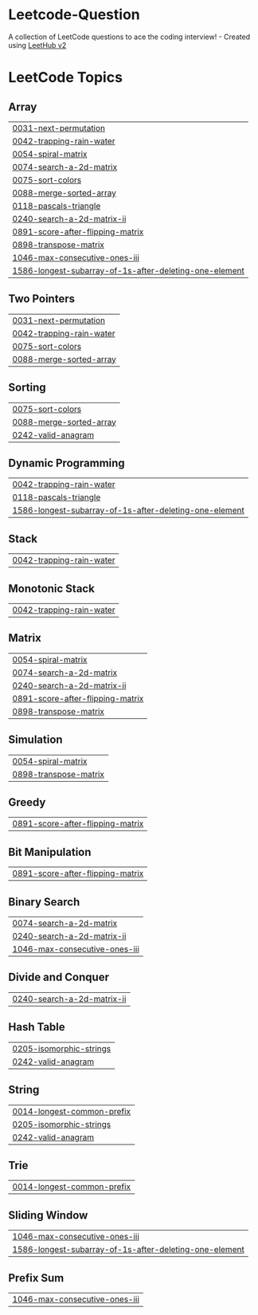 # Leetcode-Question
A collection of LeetCode questions to ace the coding interview! - Created using [LeetHub v2](https://github.com/arunbhardwaj/LeetHub-2.0)

<!---LeetCode Topics Start-->
# LeetCode Topics
## Array
|  |
| ------- |
| [0031-next-permutation](https://github.com/SourabhGurwani/Leetcode-Question/tree/master/0031-next-permutation) |
| [0042-trapping-rain-water](https://github.com/SourabhGurwani/Leetcode-Question/tree/master/0042-trapping-rain-water) |
| [0054-spiral-matrix](https://github.com/SourabhGurwani/Leetcode-Question/tree/master/0054-spiral-matrix) |
| [0074-search-a-2d-matrix](https://github.com/SourabhGurwani/Leetcode-Question/tree/master/0074-search-a-2d-matrix) |
| [0075-sort-colors](https://github.com/SourabhGurwani/Leetcode-Question/tree/master/0075-sort-colors) |
| [0088-merge-sorted-array](https://github.com/SourabhGurwani/Leetcode-Question/tree/master/0088-merge-sorted-array) |
| [0118-pascals-triangle](https://github.com/SourabhGurwani/Leetcode-Question/tree/master/0118-pascals-triangle) |
| [0240-search-a-2d-matrix-ii](https://github.com/SourabhGurwani/Leetcode-Question/tree/master/0240-search-a-2d-matrix-ii) |
| [0891-score-after-flipping-matrix](https://github.com/SourabhGurwani/Leetcode-Question/tree/master/0891-score-after-flipping-matrix) |
| [0898-transpose-matrix](https://github.com/SourabhGurwani/Leetcode-Question/tree/master/0898-transpose-matrix) |
| [1046-max-consecutive-ones-iii](https://github.com/SourabhGurwani/Leetcode-Question/tree/master/1046-max-consecutive-ones-iii) |
| [1586-longest-subarray-of-1s-after-deleting-one-element](https://github.com/SourabhGurwani/Leetcode-Question/tree/master/1586-longest-subarray-of-1s-after-deleting-one-element) |
## Two Pointers
|  |
| ------- |
| [0031-next-permutation](https://github.com/SourabhGurwani/Leetcode-Question/tree/master/0031-next-permutation) |
| [0042-trapping-rain-water](https://github.com/SourabhGurwani/Leetcode-Question/tree/master/0042-trapping-rain-water) |
| [0075-sort-colors](https://github.com/SourabhGurwani/Leetcode-Question/tree/master/0075-sort-colors) |
| [0088-merge-sorted-array](https://github.com/SourabhGurwani/Leetcode-Question/tree/master/0088-merge-sorted-array) |
## Sorting
|  |
| ------- |
| [0075-sort-colors](https://github.com/SourabhGurwani/Leetcode-Question/tree/master/0075-sort-colors) |
| [0088-merge-sorted-array](https://github.com/SourabhGurwani/Leetcode-Question/tree/master/0088-merge-sorted-array) |
| [0242-valid-anagram](https://github.com/SourabhGurwani/Leetcode-Question/tree/master/0242-valid-anagram) |
## Dynamic Programming
|  |
| ------- |
| [0042-trapping-rain-water](https://github.com/SourabhGurwani/Leetcode-Question/tree/master/0042-trapping-rain-water) |
| [0118-pascals-triangle](https://github.com/SourabhGurwani/Leetcode-Question/tree/master/0118-pascals-triangle) |
| [1586-longest-subarray-of-1s-after-deleting-one-element](https://github.com/SourabhGurwani/Leetcode-Question/tree/master/1586-longest-subarray-of-1s-after-deleting-one-element) |
## Stack
|  |
| ------- |
| [0042-trapping-rain-water](https://github.com/SourabhGurwani/Leetcode-Question/tree/master/0042-trapping-rain-water) |
## Monotonic Stack
|  |
| ------- |
| [0042-trapping-rain-water](https://github.com/SourabhGurwani/Leetcode-Question/tree/master/0042-trapping-rain-water) |
## Matrix
|  |
| ------- |
| [0054-spiral-matrix](https://github.com/SourabhGurwani/Leetcode-Question/tree/master/0054-spiral-matrix) |
| [0074-search-a-2d-matrix](https://github.com/SourabhGurwani/Leetcode-Question/tree/master/0074-search-a-2d-matrix) |
| [0240-search-a-2d-matrix-ii](https://github.com/SourabhGurwani/Leetcode-Question/tree/master/0240-search-a-2d-matrix-ii) |
| [0891-score-after-flipping-matrix](https://github.com/SourabhGurwani/Leetcode-Question/tree/master/0891-score-after-flipping-matrix) |
| [0898-transpose-matrix](https://github.com/SourabhGurwani/Leetcode-Question/tree/master/0898-transpose-matrix) |
## Simulation
|  |
| ------- |
| [0054-spiral-matrix](https://github.com/SourabhGurwani/Leetcode-Question/tree/master/0054-spiral-matrix) |
| [0898-transpose-matrix](https://github.com/SourabhGurwani/Leetcode-Question/tree/master/0898-transpose-matrix) |
## Greedy
|  |
| ------- |
| [0891-score-after-flipping-matrix](https://github.com/SourabhGurwani/Leetcode-Question/tree/master/0891-score-after-flipping-matrix) |
## Bit Manipulation
|  |
| ------- |
| [0891-score-after-flipping-matrix](https://github.com/SourabhGurwani/Leetcode-Question/tree/master/0891-score-after-flipping-matrix) |
## Binary Search
|  |
| ------- |
| [0074-search-a-2d-matrix](https://github.com/SourabhGurwani/Leetcode-Question/tree/master/0074-search-a-2d-matrix) |
| [0240-search-a-2d-matrix-ii](https://github.com/SourabhGurwani/Leetcode-Question/tree/master/0240-search-a-2d-matrix-ii) |
| [1046-max-consecutive-ones-iii](https://github.com/SourabhGurwani/Leetcode-Question/tree/master/1046-max-consecutive-ones-iii) |
## Divide and Conquer
|  |
| ------- |
| [0240-search-a-2d-matrix-ii](https://github.com/SourabhGurwani/Leetcode-Question/tree/master/0240-search-a-2d-matrix-ii) |
## Hash Table
|  |
| ------- |
| [0205-isomorphic-strings](https://github.com/SourabhGurwani/Leetcode-Question/tree/master/0205-isomorphic-strings) |
| [0242-valid-anagram](https://github.com/SourabhGurwani/Leetcode-Question/tree/master/0242-valid-anagram) |
## String
|  |
| ------- |
| [0014-longest-common-prefix](https://github.com/SourabhGurwani/Leetcode-Question/tree/master/0014-longest-common-prefix) |
| [0205-isomorphic-strings](https://github.com/SourabhGurwani/Leetcode-Question/tree/master/0205-isomorphic-strings) |
| [0242-valid-anagram](https://github.com/SourabhGurwani/Leetcode-Question/tree/master/0242-valid-anagram) |
## Trie
|  |
| ------- |
| [0014-longest-common-prefix](https://github.com/SourabhGurwani/Leetcode-Question/tree/master/0014-longest-common-prefix) |
## Sliding Window
|  |
| ------- |
| [1046-max-consecutive-ones-iii](https://github.com/SourabhGurwani/Leetcode-Question/tree/master/1046-max-consecutive-ones-iii) |
| [1586-longest-subarray-of-1s-after-deleting-one-element](https://github.com/SourabhGurwani/Leetcode-Question/tree/master/1586-longest-subarray-of-1s-after-deleting-one-element) |
## Prefix Sum
|  |
| ------- |
| [1046-max-consecutive-ones-iii](https://github.com/SourabhGurwani/Leetcode-Question/tree/master/1046-max-consecutive-ones-iii) |
<!---LeetCode Topics End-->